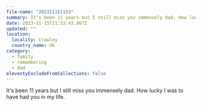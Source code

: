 ```yaml
---
file-name: "202311151153"
summary: It's been 11 years but I still miss you immensely dad. How lucky I was to have had you in my life.
date: 2023-11-15T11:53:43.867Z
updated: ""
location:
  locality: Crawley
  country_name: UK
category:
  - family
  - remembering
  - dad
eleventyExcludeFromCollections: false
---
```


It's been 11 years but I still miss you immensely dad. How lucky I was to have had you in my life.
